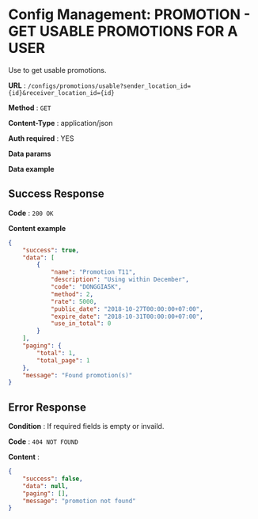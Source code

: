 # Config Management: PROMOTION - GET USABLE PROMOTIONS FOR A USER

Use to get usable promotions.

**URL** : `/configs/promotions/usable?sender_location_id={id}&receiver_location_id={id}`

**Method** : `GET`

**Content-Type** : application/json

**Auth required** : YES

**Data params**

**Data example**

## Success Response

**Code** : `200 OK`

**Content example**

```json
{
    "success": true,
    "data": [
        {
            "name": "Promotion T11",
            "description": "Using within December",
            "code": "DONGGIA5K",
            "method": 2,
            "rate": 5000,
            "public_date": "2018-10-27T00:00:00+07:00",
            "expire_date": "2018-10-31T00:00:00+07:00",
            "use_in_total": 0
        }
    ],
    "paging": {
        "total": 1,
        "total_page": 1
    },
    "message": "Found promotion(s)"
}
```

## Error Response

**Condition** : If required fields is empty or invaild.

**Code** : `404 NOT FOUND`

**Content** :

```json
{
    "success": false,
    "data": null,
    "paging": [],
    "message": "promotion not found"
}
```